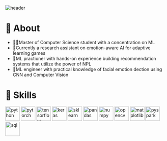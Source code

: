 ![header](https://capsule-render.vercel.app/api?type=waving&color=gradient&height=300&section=header&text=Hello%20everyone!😊&fontSize=90&animation=fadeIn)

<!--
**Cherisea/Cherisea** is a ✨ _special_ ✨ repository because its `README.md` (this file) appears on your GitHub profile.
Here are some ideas to get you started:
- 🔭 I’m currently working on ...
- 🌱 I’m currently learning ...
- 👯 I’m looking to collaborate on ...
- 🤔 I’m looking for help with ...
- 💬 Ask me about ...
- 📫 How to reach me: ...
- 😄 Pronouns: ...
- ⚡ Fun fact: ...
-->

# 🧐 About 

- 🧑‍🎓Master of Computer Science student with a concentration on ML
- 🔬Currently a research assistant on emotion-aware AI for adaptive learning games
- 🤖ML practioner with hands-on experience building recommendation systems that utilize the power of NPL
- 💟ML engineer with practical knowledge of facial emotion dection using CNN and Computer Vision

# 🚀 Skills
<p align='left'>
    <img src="https://cdn.jsdelivr.net/gh/devicons/devicon@latest/icons/python/python-original.svg" alt="python", width=45, height=45/>
    <img src="https://cdn.jsdelivr.net/gh/devicons/devicon@latest/icons/pytorch/pytorch-original.svg" alt="pytorch", width=45, height=45/>
    <img src="https://cdn.jsdelivr.net/gh/devicons/devicon@latest/icons/tensorflow/tensorflow-original.svg" alt="tensorflow", width=45, height=45/>
    <img src="https://cdn.jsdelivr.net/gh/devicons/devicon@latest/icons/keras/keras-original.svg" alt="keras", width=45, height=45/>
    <img src="https://cdn.jsdelivr.net/gh/devicons/devicon@latest/icons/scikitlearn/scikitlearn-original.svg" alt="sklearn", width=45, height=45/>
    <img src="https://cdn.jsdelivr.net/gh/devicons/devicon@latest/icons/pandas/pandas-original-wordmark.svg" alt="pandas", width=45, height=45/>
    <img src="https://cdn.jsdelivr.net/gh/devicons/devicon@latest/icons/numpy/numpy-original.svg" alt="numpy", width=45, height=45/>
    <img src="https://cdn.jsdelivr.net/gh/devicons/devicon@latest/icons/opencv/opencv-original-wordmark.svg" alt="opencv", width=45, height=45/>
    <img src="https://cdn.jsdelivr.net/gh/devicons/devicon@latest/icons/matplotlib/matplotlib-original.svg" alt="matplotlib", width=45, height=45/>
    <img src="https://cdn.jsdelivr.net/gh/devicons/devicon@latest/icons/apachespark/apachespark-original-wordmark.svg" alt="pyspark", width=45, height=45/>  
    <img src="https://cdn.jsdelivr.net/gh/devicons/devicon@latest/icons/mysql/mysql-original.svg" alt="sql", width=45, height=45/>
</p>

<!-- # 🛣️ Stats
[![Joey's GitHub stats](https://github-readme-stats.vercel.app/api?username=Cherisea&show_icons=true&theme=gruvbox)](https://github.com/anuraghazra/github-readme-stats)
 [![Top Langs](https://github-readme-stats.vercel.app/api/top-langs/?username=Cherisea&)](https://github.com/anuraghazra/github-readme-stats) -->
